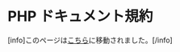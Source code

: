 <!--
# PHP Documentation Standards
-->

# PHP ドキュメント規約

<!--
Warning: This page has been moved [here](https://developer.wordpress.org/coding-standards/inline-documentation-standards/php/)
Please do *not* edit this page, use *edit* on the new page.
-->

\[info\]このページは[こちら](https://ja.wordpress.org/team/handbook/coding-standards/inline-documentation-standards/php/)に移動されました。\[/info\]

<!--
WordPress uses a customized documentation schema that draws inspiration from PHPDoc, an evolving standard for providing documentation to PHP code, which is maintained by [phpDocumentor](http://phpdoc.org/).

In some special cases – such as WordPress’ implementation of hash notations – standards are derived from the [draft PSR-5 recommendations](https://github.com/phpDocumentor/fig-standards/blob/master/proposed/phpdoc.md). This does not mean we are attempting to be “PSR-5 compliant” at this time, it simply means that we’ve adopted PSR-5 recommendations *in part*.

## What Should Be Documented

PHP documentation in WordPress mostly takes the form of either formatted blocks of documentation or inline comments.

The following is a list of what should be documented in WordPress files:

*   Functions and class methods
*   Classes
*   Class members (including properties and constants)
*   Requires and includes
*   Hooks (actions and filters)
*   Inline comments
*   File headers
*   Constants

### Documenting Tips

#### Language

Summaries (formerly Short Descriptions) should be clear, simple, and brief. Avoid describing “why” an element exists, rather, focus on documenting “what” and “when” it does something.

A function, hook, class, or method is a *third-person singular* element, meaning that *third-person singular verbs* should be used to describe what each does.

Need help remembering how to conjugate for third-person singular verbs? Imagine prefixing the function, hook, class, or method summary with “It”:

*   *Good:* “(It) Does something.”
*   *Bad:* “(It) Do something.”

Summary examples:

*   **Functions:** What does the function do?
    *   Good: *Displays the last modified date for a post.*
    *   Bad: *Display the date on which the post was last modified.*
*   **Filters:** What is being filtered?
    *   Good: *Filters the post content.*
    *   Bad: *Lets you edit the post content that is output in the post template.*
*   **Actions:** When does an action fire?
    *   Good: *Fires after most of core is loaded, and the user is authenticated.*
    *   Bad: *Allows you to register custom post types, custom taxonomies, and other general housekeeping tasks after a lot of WordPress core has loaded.*

#### Grammar

Descriptive elements should be written as complete sentences. The one exception to this standard is file header summaries, which are intended as file “titles” more than sentences.

The serial (Oxford) comma should be used when listing elements in summaries, descriptions, and parameter or return descriptions.

#### Miscellaneous

**since:** The recommended tool to use when searching for the version something was added to WordPress is [svn blame](https://make.wordpress.org/core/handbook/svn/code-history/#using-subversion-annotate). An additional resource for older hooks is the [WordPress Hooks Database](http://adambrown.info/p/wp_hooks).

If the version number cannot be determined after using these tools, use `@since Unknown`.

Anything ported over from WPMU should use `@since MU (3.0.0)`. Existing `@since MU (3.0.0)` tags should not be changed.

**Code Refactoring:** It is permissible to space out the specific action or filter lines being documented to meet the coding standards, but do not refactor other code in the file.

### Formatting Guidelines

  
WordPress’ inline documentation standards for PHP are specifically tailored for optimum output on the [official Code Reference](https://developer.wordpress.org/reference/). As such, following the standards in core and formatting as described below are *extremely* important to ensure expected output.  

#### General

DocBlocks should directly precede the hook, action, function, method, or class line. There should not be any opening/closing tags or other things between the DocBlock and the declarations to prevent the parser becoming confused.

#### Summary (formerly Short Description)

No HTML markup or Markdown of any kind should be used in the summary. If the text refers to an HTML element or tag, then it should be written as “image tag” or “img” element, not “<img>”. For example:

*   Good: *Fires when printing the link tag in the header.*
*   Bad: *Fires when printing the <link> tag in the header.*

Inline PHPDoc tags may be used.

#### Description (formerly Long Description)

HTML markup should never be used outside of code examples, though Markdown can be used, as needed, in the description.

1.  Lists:

Use a hyphen (-) to create an unordered list, with a blank line before and after.

```php
 * Description which includes an unordered list:
 *
 * - This is item 1.
 * - This is item 2.
 * - This is item 3.
 *
 * The description continues on ...
```

Use numbers to create an ordered list, with a blank line before and after.

```php
 * Description which includes an ordered list:
 *
 * 1. This is item 1.
 * 2. This is item 2.
 * 3. This is item 3.
 *
 * The description continues on ...
```

1.  Code samples would be created by indenting every line of the code by 4 spaces, with a blank line before and after. Blank lines in code samples also need to be indented by four spaces. Note that examples added in this way will be output in <pre> tags and *not* syntax-highlighted.

```php
 * Description including a code sample:
 *
 *    $status = array(
 *        'draft'   => __( 'Draft' ),
 *        'pending' => __( 'Pending Review' ),
 *        'private' => __( 'Private' ),
 *        'publish' => __( 'Published' )
 *    );
 *
 * The description continues on ...
```

1.  Links in the form of URLs, such as related Trac tickets or other documentation, should be added in the appropriate place in the DocBlock using the `@link` tag:

```php
 * Description text.
 *
 * @link https://core.trac.wordpress.org/ticket/20000
```

#### `@since` Section (Changelogs)

Every function, hook, class, and method should have a corresponding `@since` version associated with it (more on that below).

No HTML should be used in the descriptions for `@since` tags, though limited Markdown can be used as necessary, such as for adding backticks around variables, arguments, or parameter names, e.g. `` `$variable` ``

Versions should be expressed in the 3-digit `x.x.x` style:

```php
 * @since 4.4.0
```

If significant changes have been made to a function, hook, class, or method, additional `@since` tags, versions, and descriptions should be added to provide a changelog for that function.

“Significant changes” include but are not limited to:

*   Adding new arguments or parameters
*   Required arguments becoming optional
*   Changing default/expected behaviors
*   Functions or methods becoming wrappers for new APIs

PHPDoc supports multiple `@since` versions in DocBlocks for this explicit reason. When adding changelog entries to the `@since` block, a version should be cited, and a description should be added in sentence case and form and end with a period:

```php
 * @since 3.0.0
 * @since 3.8.0 Added the `post__in` argument.
 * @since 4.1.0 The `$force` parameter is now optional.
```

#### Other Descriptions

`@param`, `@type`, `@return`: No HTML should be used in the descriptions for these tags, though limited Markdown can be used as necessary, such as for adding backticks around variables, e.g. `` `$variable` ``.

*   Inline `@see` tags can also be used to auto-link hooks in core:
    *   Hooks, e.g. `{@see 'save_post'}`
    *   Dynamic hooks, e.g. `{@see '$old_status_to_$new_status'}` (Note that any extra curly braces have been removed inside the quotes)
*   Default or available values should use single quotes, e.g. ‘draft’. Translatable strings should be identified as such in the description.
*   HTML elements and tags should be written as “audio element” or “link tag”.

#### Line wrapping

DocBlock text should wrap to the next line after 80 characters of text. If the DocBlock itself is indented on the left 20 character positions, the wrap could occur at position 100, but should not extend beyond a total of 120 characters wide.

## DocBlock Formatting

The examples provided in each section below show the expected DocBlock content and tags, as well as the exact formatting. Use spaces inside the DocBlock, not tabs, and ensure that items in each tag group are aligned according to the examples.

### 1\. Functions & Class Methods

Functions and class methods should be formatted as follows:

*   **Summary:** A brief, one sentence explanation of the purpose of the function spanning a maximum of two lines. Use a period at the end.
*   **Description:** A supplement to the summary, providing a more detailed description. Use a period at the end of sentences.
*   **ignore** Used when an element is meant only for internal use and should be skipped from parsing.
*   **since x.x.x:** Should always be 3-digit (e.g. `@since 3.9.0`). Exception is `@since MU (3.0.0)`.
*   **access:** Only used for core-only functions or classes implementing “private” core APIs. If the element is private it will be output with a message stating its intention for internal use.
*   **see:** Reference to a function, method, or class that is heavily-relied on within. See the note above about inline `@see` tags for expected formatting.
*   **link:** URL that provides more information. This should never been used to reference another function, hook, class, or method, see `@see`.
*   **global:** List PHP globals that are used within the function or method, with an optional description of the global. If multiple globals are listed, they should be aligned by type, variable, and description, with each other as a group.
*   **param:** Note if the parameter is *Optional* before the description, and include a period at the end. The description should mention accepted values as well as the default. For example: *Optional. This value does something. Accepts ‘post’, ‘term’, or empty. Default empty.*
*   **return:** Should contain all possible return types, and a description for each. Use a period at the end. Note: `@return` void should not be used outside of the default bundled themes.

```php
/**
 * Summary.
 *
 * Description.
 *
 * @since x.x.x
 *
 * @see Function/method/class relied on
 * @link URL
 * @global type $varname Description.
 * @global type $varname Description.
 *
 * @param type $var Description.
 * @param type $var Optional. Description. Default.
 * @return type Description.
 */
```

#### 1.1 Parameters That Are Arrays

Parameters that are an array of arguments should be documented in the “originating” function only, and cross-referenced via an `@see` tag in corresponding DocBlocks.

Array values should be documented using WordPress’ flavor of hash notation style similar to how [Hooks](https://make.wordpress.org/core/handbook/inline-documentation-standards/php-documentation-standards/#4-hooks-actions-and-filters) can be documented, each array value beginning with the `@type` tag, and taking the form of:

```php
*     @type type $key Description. Default 'value'. Accepts 'value', 'value'.
*                     (aligned with Description, if wraps to a new line)
```

An example of an “originating” function and re-use of an argument array is [`wp_remote_request|post|get|head()`](https://core.trac.wordpress.org/browser/branches/4.0/src/wp-includes/http.php#L115).

```php
/**
 * Summary.
 *
 * Description.
 *
 * @since x.x.x
 *
 * @param type  $var Description.
 * @param array $args {
 *     Optional. An array of arguments.
 *
 *     @type type $key Description. Default 'value'. Accepts 'value', 'value'.
 *                     (aligned with Description, if wraps to a new line)
 *     @type type $key Description.
 * }
 * @param type  $var Description.
 * @return type Description.
 */
```

In most cases, there is no need to mark individual arguments in a hash notation as *optional*, as the entire array is usually optional. Specifying “Optional.” in the hash notation description should suffice. In the case where the array is NOT optional, individual key/value pairs may be optional and should be marked as such as necessary.

#### 1.2 Deprecated Functions

If the function is deprecated and should not be used any longer, the `@deprecated` tag, along with the version and description of what to use instead, should be added. Note the additional use of an `@see` tag – the Code Reference uses this information to attempt to link to the replacement function.

```php
/**
 * Summary.
 *
 * Description.
 *
 * @since x.x.x
 * @deprecated x.x.x Use new_function_name()
 * @see new_function_name()
 *
 * @param type $var Optional. Description.
 * @param type $var Description.
 * @return type Description.
 */
```

### 2\. Classes

Class DocBlocks should be formatted as follows:

*   **Summary:** A brief, one sentence explanation of the **purpose** of the class spanning a maximum of two lines. Use a period at the end.
*   **Description:** A supplement to the summary, providing a more detailed description. Use a period at the end.
*   **since x.x.x:** Should always be 3-digit (e.g. `@since 3.9.0`). Exception is `@since MU (3.0.0)`.

```php
/**
 * Summary.
 *
 * Description.
 *
 * @since x.x.x
 */
```

If documenting a sub-class, it’s also helpful to include an `@see` tag reference to the super class:

```php
/**
 * Summary.
 *
 * Description.
 *
 * @since x.x.x
 *
 * @see Super_Class
 */
```

#### 2.1 Class Members

##### 2.1.1 Properties

Class properties should be formatted as follows:

*   **Summary:** Use a period at the end.
*   **since x.x.x:** Should always be 3-digit (e.g. `@since 3.9.0`). Exception is `@since MU (3.0.0)`.
*   **var:** Formatted the same way as `@param`, though the description may be omitted.

```php
/**
 * Summary.
 *
 * @since x.x.x
 * @var type $var Description.
 */
```

##### 2.1.2 Constants

*   **Summary:** Use a period at the end.
*   **since x.x.x:** Should always be 3-digit (e.g. `@since 3.9.0`). Exception is `@since MU (3.0.0)`.
*   **var:** Formatted the same way as `@param`, though the description may be omitted.

```php
/**
 * Summary.
 *
 * @since x.x.x
 * @var type $var Description.
 */
const NAME = value;
```

### 3\. Requires and Includes

Files required or included should be documented with a summary description DocBlock. Optionally, this may apply to inline `get_template_part()` calls as needed for clarity.

```php
/**
 * Summary.
 */
require_once( ABSPATH . WPINC . '/filename.php' );
```

### 4\. Hooks (Actions and Filters)

Both action and filter hooks should be documented on the line immediately preceding the call to `do_action()` or `do_action_ref_array()`, or `apply_filters()` or `apply_filters_ref_array()`, and formatted as follows:

*   **Summary:** A brief, one line explanation of the purpose of the hook. Use a period at the end.
*   **Description:** A supplemental description to the summary, if warranted.
*   **ignore** Used when a hook is meant only for internal use and should be skipped from parsing.
*   **since x.x.x:** Should always be 3-digit (e.g. `@since 3.9.0`). Exception is `@since MU (3.0.0)`.
*   **param:** If the parameter is an array of arguments, document each argument using a hash notation (described above in the *Parameters That Are Arrays* section), and include a period at the end of each line.

Note that `@return` is *not* used for hook documentation, because action hooks return nothing, and filter hooks always return their first parameter.

```php
/**
 * Summary.
 *
 * Description.
 *
 * @since x.x.x
 *
 * @param type  $var Description.
 * @param array $args {
 *     Short description about this hash.
 *
 *     @type type $var Description.
 *     @type type $var Description.
 * }
 * @param type  $var Description.
 */
```

If a hook is in the middle of a block of HTML or a long conditional, the DocBlock should be placed on the line immediately before the start of the HTML block or conditional, even if it means forcing line-breaks/PHP tags in a continuous line of HTML.

Tools to use when searching for the version a hook was added are [svn blame](https://make.wordpress.org/core/handbook/svn/code-history/#using-subversion-annotate), or the [WordPress Hooks Database](http://adambrown.info/p/wp_hooks) for older hooks. If, after using these tools, the version number cannot be determined, use `@since Unknown`.

#### 4.1 Duplicate Hooks

Occasionally, hooks will be used multiple times in the same or separate core files. In these cases, rather than list the entire DocBlock every time, only the first-added or most logically-placed version of an action or filter will be fully documented. Subsequent versions should have a single-line comment.

For actions:

```php
/** This action is documented in path/to/filename.php */
```

For filters:

```php
/** This filter is documented in path/to/filename.php */
```

To determine which instance should be documented, search for multiples of the same hook tag, then use [svn blame](https://make.wordpress.org/core/handbook/svn/code-history/#using-subversion-annotate) to find the first use of the hook in terms of the earliest revision. If multiple instances of the hook were added in the same release, document the one most logically-placed as the “primary”.

### 5\. Inline Comments

Inline comments inside methods and functions should be formatted as follows:

#### 5.1 Single line comments

```php
// Allow plugins to filter an array.
```

#### 5.2 Multi-line comments

```php
/*
 * This is a comment that is long enough to warrant being stretched over
 * the span of multiple lines. You'll notice this follows basically
 * the same format as the PHPDoc wrapping and comment block style.
 */
```

**Important note:** Multi-line comments must not begin with `/**` (double asterisk) as the parser might mistake it for a DocBlock. Use `/*` (single asterisk) instead.

### 6\. File Headers

The file header DocBlock is used to give an overview of what is contained in the file.

Whenever possible, **all** WordPress files should contain a header DocBlock, regardless of the file’s contents – this includes files containing classes.

```php
/**
 * Summary (no period for file headers)
 *
 * Description. (use period)
 *
 * @link URL
 *
 * @package WordPress
 * @subpackage Component
 * @since x.x.x (when the file was introduced)
 */
```

The *Summary* section is meant to serve as a succinct description of **what** specific purpose the file serves.

Examples:

*   Good: “Widgets API: WP\_Widget class”
*   Bad: “Core widgets class”

The *Description* section can be used to better explain overview information for the file such as how the particular file fits into the overall makeup of an API or component.

Examples:

*   Good: “The Widgets API is comprised of the WP\_Widget and WP\_Widget\_Factory classes in addition to a variety of top-level functionality that implements the Widgets and related sidebar APIs. WordPress registers a number of common widgets by default.”

### 7\. Constants

The constant DocBlock is used to give a description of the constant for better use and understanding.

Constants should be formatted as follows:

*   **Summary:** Use a period at the end.
*   **since x.x.x:** Should always be 3-digit (e.g. `@since 3.9.0`). Exception is `@since MU (3.0.0)`.
*   **var:** Formatted the same way as `@param`. The description is optional.

```php
/**
 * Summary.
 *
 * @since x.x.x (if available)
 * @var type $var Description.
 */
```

## PHPDoc Tags

Common PHPDoc tags used in WordPress include `@since`, `@see`, `@global` `@param`, and `@return` (see table below for full list).

For the most part, tags are used correctly, but not all the time. For instance, sometimes you’ll see an `@link` tag inline, linking to a separate function or method. “Linking” to known classes, methods, or functions is not necessary, as the Code Reference automatically links these elements. For “linking” hooks inline, the proper tag to use is `@see` – see the *Other Descriptions* section.

| Tag | Usage | Description |
| --- | --- | --- |
| **access** | private | Only used in limited circumstances, and only when private, such as for core-only functions or core classes implementing “private” APIs. Used directly below the **since** line in block. |
| **deprecated** | version x.x.x  
replacement function name | What version of WordPress the function/method was deprecated. Use 3-digit version number. Should be accompanied by a matching `@see` tag. |
| **global** | datatype $variable  
description | Document global(s) used in the function/method. For boolean and integer types, use `bool` and `int`, respectively. |
| **internal** | information string | Typically used for adding notes for internal use only. |
| **ignore** | (standalone) | Used to skip parsing of the entire element. |
| **link** | URL | Link to additional information for the function/method.  
For an external script/library, links to source.  
Not to be used for related functions/methods; use **see** instead. |
| **method** | returntype  
description | Shows a “magic” method found inside the class. |
| **package** | packagename | Specifies package that all functions, includes, and defines in the file belong to. Found in DocBlock at top of the file. For core (and bundled themes), this is always **WordPress**. |
| **param** | datatype $variable  
description | Function/method parameter of the format: parameter type, variable name, description, default behavior. For boolean and integer types, use `bool` and `int`, respectively. |
| **return** | datatype description | Document the return value of functions or methods. `@return void` should not be used outside of the default bundled themes. For boolean and integer types, use `bool` and `int`, respectively. |
| **see** | elementname | References another function/method/class the function/method relies on. Should only be used inline for “linking” hooks. |
| **since** | version x.x.x | Documents release version function/method was added. Use 3-digit version number – this is to aid with version searches, and for use when comparing versions in code. Exception is `@since MU (3.0.0)`. |
| **@static** | (standalone) | Note: This tag has been used in the past, but should no longer be used.  
Just using the static keyword in your code is enough for PhpDocumentor on PHP5 to recognize static variables and methods, and PhpDocumentor will mark them as static. |
| **@staticvar** | datatype $variable  
description | Note: This tag has been used in the past, but should no longer be used.  
Document a static variable’s use in a function/method. For boolean and integer types, use `bool` and `int`, respectively. |
| **subpackage** | subpackagename | For page-level DocBlock, specifies the Component that all functions and defines in file belong to. For class-level DocBlock, specifies the subpackage/component the class belongs to. |
| **todo** | information string | Documents planned changes to an element that have not been implemented. |
| **type** | datatype description for an argument array value | Used to denote argument array value types. See the **Hooks** or **Parameters That Are Arrays** sections for example syntax. |
| **uses** | class::methodname()  
class::$variablename  
functionname() | **Note:** This tag has been used in the past, but should no longer be used.  
References a key function/method used. May include a short description. |
| **var** | datatype description | Data type for a class variable and short description. Callbacks are marked **callback**. |

PHPDoc tags work with some text editors/IDEs to display more information about a piece of code. It is useful to developers using those editors to understand what the purpose is, and where they would use it in their code. PhpStorm and Netbeans already support PHPDoc.

The following text editors/IDEs have extensions/bundles you can install that will help you auto-create DocBlocks:

*   Notepad++: [DocIt for Notepad++](http://sourceforge.net/projects/nppdocit/) (Windows)
*   TextMate: [php.tmbundle](https://github.com/textmate/php.tmbundle) (Mac)
*   SublimeText: [sublime packages](https://packagecontrol.io/search/phpdoc) (Windows, Mac, Linux)

Note: Even with help generating DocBlocks, most code editors don’t do a very thorough job – it’s likely you’ll need to manually fill in certain areas of any generated DocBlocks.  

### Deprecated Tags

> **Preface:** For the time being, and for the sake of consistency, WordPress Core will continue to use `@subpackage` tags – both when writing new DocBlocks, and editing old ones.
>
> Only when the new – external – PSR-5 recommendations are finalized, will across-the-board changes be considered, such as deprecating certain tags.

As proposed in the [new PSR-5](https://github.com/phpDocumentor/fig-standards/blob/master/proposed/phpdoc.md) recommendations, the following PHPDoc tag should be deprecated:

*   `@subpackage` (in favor of a unified package tag: `@package Package\Subpackage`)

### Other Tags

**package Tag in Plugins and Themes (bundled themes excluded)**

Third-party plugin and theme authors **must not** use `@package WordPress` in their plugins or themes. The `@package` name for plugins should be the plugin name; for themes, it should be the theme name, spaced with underscores: `Twenty_Fifteen`.

**author Tag**

It is WordPress’ policy not to use the `@author` tag, except in the case of maintaining it in external libraries. We do not want to imply any sort of “ownership” over code that might discourage contribution.

**copyright and license Tags**

The `@copyright` and `@license` tags are used in external libraries and scripts, and should not be used in WordPress core files.

*   `@copyright` is used to specify external script copyrights.
*   `@license` is used to specify external script licenses.

## Resources

*   [Wikipedia](http://en.wikipedia.org/wiki/PHPDoc)
*   [PEAR Standards](http://pear.php.net/manual/en/standards.sample.php)
*   [phpDocumentor](http://www.phpdoc.org/)
*   [phpDocumentor Tutorial Tags](http://manual.phpdoc.org/HTMLSmartyConverter/HandS/phpDocumentor/tutorial_tags.pkg.html)
*   [Draft PSR-5 recommendations](https://github.com/phpDocumentor/fig-standards/blob/master/proposed/phpdoc.md)
-->
